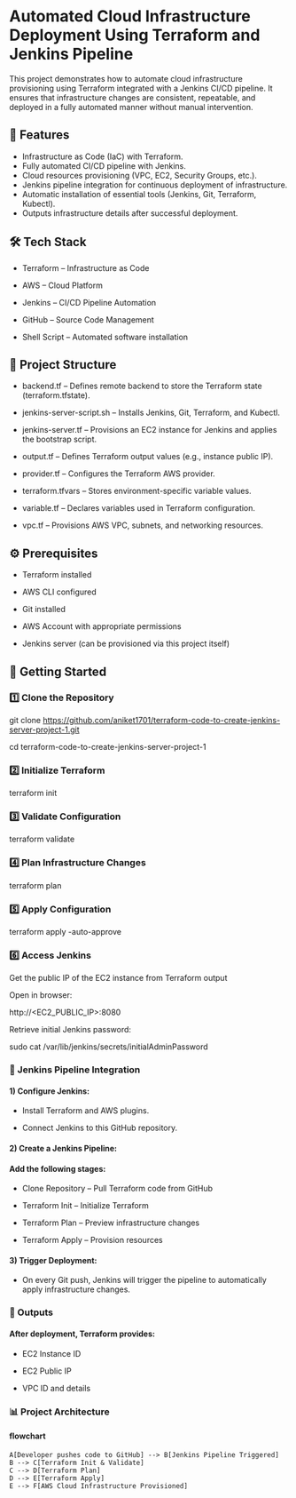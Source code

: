 
# Automated Cloud Infrastructure Deployment Using Terraform and Jenkins Pipeline

This project demonstrates how to automate cloud infrastructure provisioning using Terraform integrated with a Jenkins CI/CD pipeline.
It ensures that infrastructure changes are consistent, repeatable, and deployed in a fully automated manner without manual intervention.

## 📌 Features
- Infrastructure as Code (IaC) with Terraform.
- Fully automated CI/CD pipeline with Jenkins.
- Cloud resources provisioning (VPC, EC2, Security Groups, etc.).
- Jenkins pipeline integration for continuous deployment of infrastructure.
- Automatic installation of essential tools (Jenkins, Git, Terraform, Kubectl).
- Outputs infrastructure details after successful deployment.

## 🛠️ Tech Stack
- Terraform – Infrastructure as Code

- AWS – Cloud Platform

- Jenkins – CI/CD Pipeline Automation

- GitHub – Source Code Management

- Shell Script – Automated software installation

## 📂 Project Structure
- backend.tf – Defines remote backend to store the Terraform state (terraform.tfstate).

- jenkins-server-script.sh – Installs Jenkins, Git, Terraform, and Kubectl.

- jenkins-server.tf – Provisions an EC2 instance for Jenkins and applies the bootstrap script.

- output.tf – Defines Terraform output values (e.g., instance public IP).

- provider.tf – Configures the Terraform AWS provider.

- terraform.tfvars – Stores environment-specific variable values.

- variable.tf – Declares variables used in Terraform configuration.

- vpc.tf – Provisions AWS VPC, subnets, and networking resources.

## ⚙️ Prerequisites
 - Terraform installed

- AWS CLI configured

- Git installed

- AWS Account with appropriate permissions

- Jenkins server (can be provisioned via this project itself)

## 🚀 Getting Started 
### 1️⃣ Clone the Repository
git clone https://github.com/aniket1701/terraform-code-to-create-jenkins-server-project-1.git

cd terraform-code-to-create-jenkins-server-project-1

### 2️⃣ Initialize Terraform
terraform init

### 3️⃣ Validate Configuration
terraform validate

### 4️⃣ Plan Infrastructure Changes
terraform plan

### 5️⃣ Apply Configuration
terraform apply -auto-approve

### 6️⃣ Access Jenkins
Get the public IP of the EC2 instance from Terraform output

Open in browser:

http://<EC2_PUBLIC_IP>:8080

Retrieve initial Jenkins password:

sudo cat /var/lib/jenkins/secrets/initialAdminPassword

### 🔄 Jenkins Pipeline Integration

#### 1) Configure Jenkins:

 -  Install Terraform and AWS plugins.

- Connect Jenkins to this GitHub repository.

#### 2) Create a Jenkins Pipeline:

#### Add the following stages:

- Clone Repository – Pull Terraform code from GitHub

- Terraform Init – Initialize Terraform

- Terraform Plan – Preview infrastructure changes

- Terraform Apply – Provision resources

#### 3) Trigger Deployment:

- On every Git push, Jenkins will trigger the pipeline to automatically apply infrastructure changes.

### 📜 Outputs

#### After deployment, Terraform provides:

- EC2 Instance ID

- EC2 Public IP

- VPC ID and details

### 📊 Project Architecture
#### flowchart 

    A[Developer pushes code to GitHub] --> B[Jenkins Pipeline Triggered]
    B --> C[Terraform Init & Validate]
    C --> D[Terraform Plan]
    D --> E[Terraform Apply]
    E --> F[AWS Cloud Infrastructure Provisioned]
